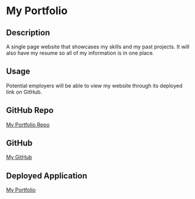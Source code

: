 # My Portfolio

## Description

A single page website that showcases my skills and my past projects.  It will also have my resume so all of my information is in one place.

## Usage

Potential employers will be able to view my website through its deployed link on GitHub.

##  GitHub Repo

[My Portfolio Repo](https://github.com/SKJauch/portfolio)

##  GitHub 

[My GitHub](https://github.com/SKJauch)

##  Deployed Application

[My Portfolio](https://skjauch.github.io/portfolio/)
